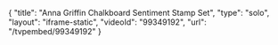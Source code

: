 {
    "title": "Anna Griffin Chalkboard Sentiment Stamp Set",
    "type": "solo",
    "layout": "iframe-static",
    "videoId": "99349192",
    "url": "\/tvpembed\/99349192"
}